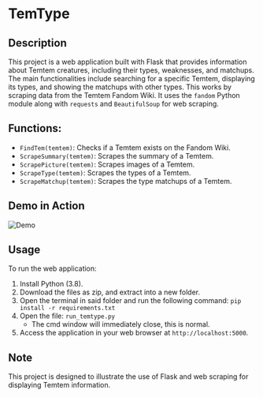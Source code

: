 # TemType 

## Description

This project is a web application built with Flask that provides information about Temtem creatures, including their types, weaknesses, and matchups. The main functionalities include searching for a specific Temtem, displaying its types, and showing the matchups with other types. This works by scraping data from the Temtem Fandom Wiki. It uses the `fandom` Python module along with `requests` and `BeautifulSoup` for web scraping.

## Functions:

- `FindTem(temtem)`: Checks if a Temtem exists on the Fandom Wiki.
- `ScrapeSummary(temtem)`: Scrapes the summary of a Temtem.
- `ScrapePicture(temtem)`: Scrapes images of a Temtem.
- `ScrapeType(temtem)`: Scrapes the types of a Temtem.
- `ScrapeMatchup(temtem)`: Scrapes the type matchups of a Temtem.

## Demo in Action

![Demo](https://i.imgur.com/YJtkB5I.gif)

## Usage

To run the web application:

1. Install Python (3.8).
2. Download the files as zip, and extract into a new folder.
3. Open the terminal in said folder and run the following command:
`pip install -r requirements.txt`
4. Open the file: `run_temtype.py` 
    - The cmd window will immediately close, this is normal.
5. Access the application in your web browser at `http://localhost:5000`.

## Note

This project is designed to illustrate the use of Flask and web scraping for displaying Temtem information.

